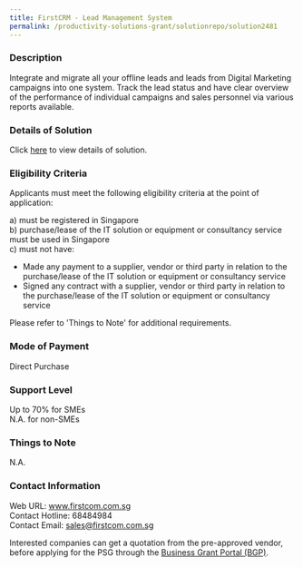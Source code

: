 ```yaml
---
title: FirstCRM - Lead Management System
permalink: /productivity-solutions-grant/solutionrepo/solution2481
---
```


### Description

Integrate and migrate all your offline leads and leads from Digital Marketing campaigns into one system. 
Track the lead status and have clear overview of the performance of individual campaigns and sales personnel via various reports available.

### Details of Solution

Click <a href='https://www.gobusiness.gov.sg/images/psg/Desensitised_Firstcom_FirstCRM_Annex_3_CR_wef_25_Nov_2021.pdf' target='_blank' rel='noopener'>here</a> to view details of solution.

### Eligibility Criteria

Applicants must meet the following eligibility criteria at the point of application:

a) must be registered in Singapore <br>
b) purchase/lease of the IT solution or equipment or consultancy service must be used in Singapore <br>
c) must not have:
- Made any payment to a supplier, vendor or third party in relation to the purchase/lease of the IT solution or equipment or consultancy service
- Signed any contract with a supplier, vendor or third party in relation to the purchase/lease of the IT solution or equipment or consultancy service

Please refer to 'Things to Note' for additional requirements.

### Mode of Payment
Direct Purchase

### Support Level
Up to 70% for SMEs <br>
N.A. for non-SMEs

### Things to Note
N.A.

### Contact Information
Web URL: www.firstcom.com.sg <br>Contact Hotline: 68484984 <br>Contact Email: sales@firstcom.com.sg <br>

Interested companies can get a quotation from the pre-approved vendor, before applying for the PSG through the <a target='_blank' rel='noopener' href='https://www.businessgrants.gov.sg/'>Business Grant Portal (BGP)</a>.
